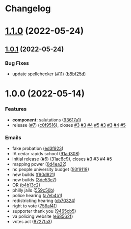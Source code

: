 # Changelog

# [1.1.0](https://github.com/PaleBluDot/aclu-emails/compare/v1.0.1...v1.1.0) (2022-05-24)

## [1.0.1](https://github.com/PaleBluDot/aclu-emails/compare/v1.0.0...v1.0.1) (2022-05-24)


### Bug Fixes

* update spellchecker  ([#11](https://github.com/PaleBluDot/aclu-emails/issues/11)) ([b8bf25d](https://github.com/PaleBluDot/aclu-emails/commit/b8bf25d56ab5602549ead00af30b1539195a3b71))

# 1.0.0 (2022-05-14)
### Features

* **component:** salutations ([93617a1](https://github.com/PaleBluDot/aclu-emails/commit/93617a1c7717a267f779c684ca89ce0f3f9f33b3))
* release ([#7](https://github.com/PaleBluDot/aclu-emails/issues/7)) ([c0f9516](https://github.com/PaleBluDot/aclu-emails/commit/c0f9516d6bb2cb6cc5def8d0cfe9bf721c94078e)), closes [#3](https://github.com/PaleBluDot/aclu-emails/issues/3) [#3](https://github.com/PaleBluDot/aclu-emails/issues/3) [#4](https://github.com/PaleBluDot/aclu-emails/issues/4) [#5](https://github.com/PaleBluDot/aclu-emails/issues/5) [#3](https://github.com/PaleBluDot/aclu-emails/issues/3) [#3](https://github.com/PaleBluDot/aclu-emails/issues/3) [#4](https://github.com/PaleBluDot/aclu-emails/issues/4) [#5](https://github.com/PaleBluDot/aclu-emails/issues/5)


### Emails
* fake probation ([ed3f923](https://github.com/PaleBluDot/aclu-emails/commit/ed3f923a3957ee6fee4f7938270ba368c97f2830))
* IA cedar rapids school ([91ad308](https://github.com/PaleBluDot/aclu-emails/commit/91ad30821fdb5cd9ae21aec33d0eb28442ecbd8c))
* initial release  ([#6](https://github.com/PaleBluDot/aclu-emails/issues/6)) ([31ac8c9](https://github.com/PaleBluDot/aclu-emails/commit/31ac8c9ab2a0a5e4f18089218568e87b58c2f157)), closes [#3](https://github.com/PaleBluDot/aclu-emails/issues/3) [#3](https://github.com/PaleBluDot/aclu-emails/issues/3) [#4](https://github.com/PaleBluDot/aclu-emails/issues/4) [#5](https://github.com/PaleBluDot/aclu-emails/issues/5)
* mapping power ([0d4ea22](https://github.com/PaleBluDot/aclu-emails/commit/0d4ea2210d593d355838b1d80df8f899779156ee))
* nc people university budget ([93f9118](https://github.com/PaleBluDot/aclu-emails/commit/93f9118d9c39f952fae4aa0cb26d3fb6459b9ffa))
* new builds ([f90d921](https://github.com/PaleBluDot/aclu-emails/commit/f90d9210af5279fbcd44fa8800baf4872d123343))
* new builds ([3de53e7](https://github.com/PaleBluDot/aclu-emails/commit/3de53e72211426eb82177298500a464e8e23ecc2))
* OR ([b4b13c2](https://github.com/PaleBluDot/aclu-emails/commit/b4b13c2d1e8fa167a4ec12d1409174fde91020bb))
* philly jails ([559c50b](https://github.com/PaleBluDot/aclu-emails/commit/559c50b20441328aed0b17f352af97b155902df3))
* police hearing ([a7eb4b1](https://github.com/PaleBluDot/aclu-emails/commit/a7eb4b1d8cbb312121e1a259868f8b7724a06c87))
* redistricting hearing ([cb70324](https://github.com/PaleBluDot/aclu-emails/commit/cb703246a75f903a06794fd1d5a6185c590cb8a5))
* right to vote ([756af41](https://github.com/PaleBluDot/aclu-emails/commit/756af417d99d4c644779fc5c1d83b6472a07f7da))
* supporter thank you ([9465cb5](https://github.com/PaleBluDot/aclu-emails/commit/9465cb52eff1111fd293191f2d7b60849facd0fc))
* va policing website ([e68562f](https://github.com/PaleBluDot/aclu-emails/commit/e68562fb71749bd36a4b91f5d557a078c59c6746))
* votes act ([8727fa3](https://github.com/PaleBluDot/aclu-emails/commit/8727fa36b0cd1338b4e8c8502fa536fe2127cce6))
